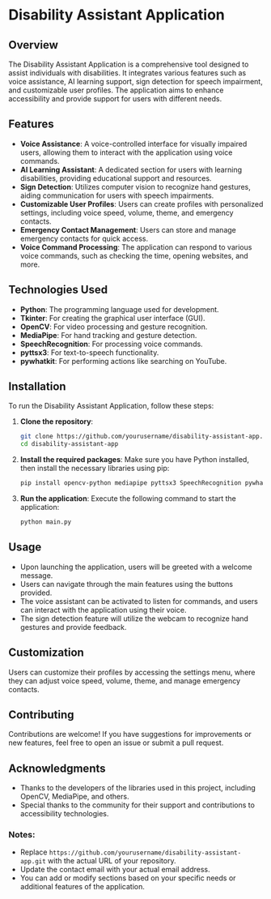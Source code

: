 # Disability Assistant Application

## Overview
The Disability Assistant Application is a comprehensive tool designed to assist individuals with disabilities. It integrates various features such as voice assistance, AI learning support, sign detection for speech impairment, and customizable user profiles. The application aims to enhance accessibility and provide support for users with different needs.

## Features
- **Voice Assistance**: A voice-controlled interface for visually impaired users, allowing them to interact with the application using voice commands.
- **AI Learning Assistant**: A dedicated section for users with learning disabilities, providing educational support and resources.
- **Sign Detection**: Utilizes computer vision to recognize hand gestures, aiding communication for users with speech impairments.
- **Customizable User Profiles**: Users can create profiles with personalized settings, including voice speed, volume, theme, and emergency contacts.
- **Emergency Contact Management**: Users can store and manage emergency contacts for quick access.
- **Voice Command Processing**: The application can respond to various voice commands, such as checking the time, opening websites, and more.

## Technologies Used
- **Python**: The programming language used for development.
- **Tkinter**: For creating the graphical user interface (GUI).
- **OpenCV**: For video processing and gesture recognition.
- **MediaPipe**: For hand tracking and gesture detection.
- **SpeechRecognition**: For processing voice commands.
- **pyttsx3**: For text-to-speech functionality.
- **pywhatkit**: For performing actions like searching on YouTube.

## Installation
To run the Disability Assistant Application, follow these steps:

1. **Clone the repository**:
   ```bash
   git clone https://github.com/yourusername/disability-assistant-app.git
   cd disability-assistant-app
   ```

2. **Install the required packages**:
   Make sure you have Python installed, then install the necessary libraries using pip:
   ```bash
   pip install opencv-python mediapipe pyttsx3 SpeechRecognition pywhatkit Pillow
   ```

3. **Run the application**:
   Execute the following command to start the application:
   ```bash
   python main.py
   ```

## Usage
- Upon launching the application, users will be greeted with a welcome message.
- Users can navigate through the main features using the buttons provided.
- The voice assistant can be activated to listen for commands, and users can interact with the application using their voice.
- The sign detection feature will utilize the webcam to recognize hand gestures and provide feedback.

## Customization
Users can customize their profiles by accessing the settings menu, where they can adjust voice speed, volume, theme, and manage emergency contacts.

## Contributing
Contributions are welcome! If you have suggestions for improvements or new features, feel free to open an issue or submit a pull request.

## Acknowledgments
- Thanks to the developers of the libraries used in this project, including OpenCV, MediaPipe, and others.
- Special thanks to the community for their support and contributions to accessibility technologies.

### Notes:
- Replace `https://github.com/yourusername/disability-assistant-app.git` with the actual URL of your repository.
- Update the contact email with your actual email address.
- You can add or modify sections based on your specific needs or additional features of the application.
